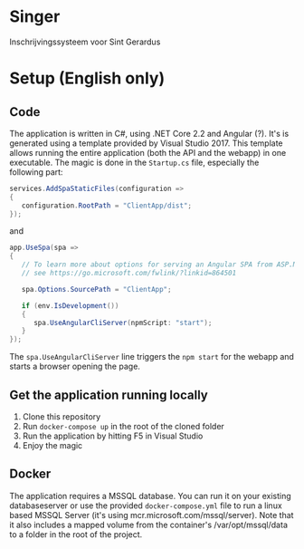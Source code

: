 # Singer

Inschrijvingssysteem voor Sint Gerardus

# Setup (English only)

## Code

The application is written in C#, using .NET Core 2.2 and Angular (?). It's is generated using a template provided by Visual Studio 2017.
This template allows running the entire application (both the API and the webapp) in one executable.
The magic is done in the `Startup.cs` file, especially the following part:

```C#
services.AddSpaStaticFiles(configuration =>
{
   configuration.RootPath = "ClientApp/dist";
});
```

and

```C#
app.UseSpa(spa =>
{
   // To learn more about options for serving an Angular SPA from ASP.NET Core,
   // see https://go.microsoft.com/fwlink/?linkid=864501

   spa.Options.SourcePath = "ClientApp";

   if (env.IsDevelopment())
   {
      spa.UseAngularCliServer(npmScript: "start");
   }
});
```

The `spa.UseAngularCliServer` line triggers the `npm start` for the webapp and starts a browser opening the page.

## Get the application running locally

1. Clone this repository
2. Run `docker-compose up` in the root of the cloned folder
2. Run the application by hitting F5 in Visual Studio
3. Enjoy the magic 


## Docker

The application requires a MSSQL database. You can run it on your existing databaseserver or use the provided `docker-compose.yml` file to run a linux based MSSQL Server (it's using mcr.microsoft.com/mssql/server). Note that it also includes a mapped volume from the container's /var/opt/mssql/data to a folder in the root of the project.
